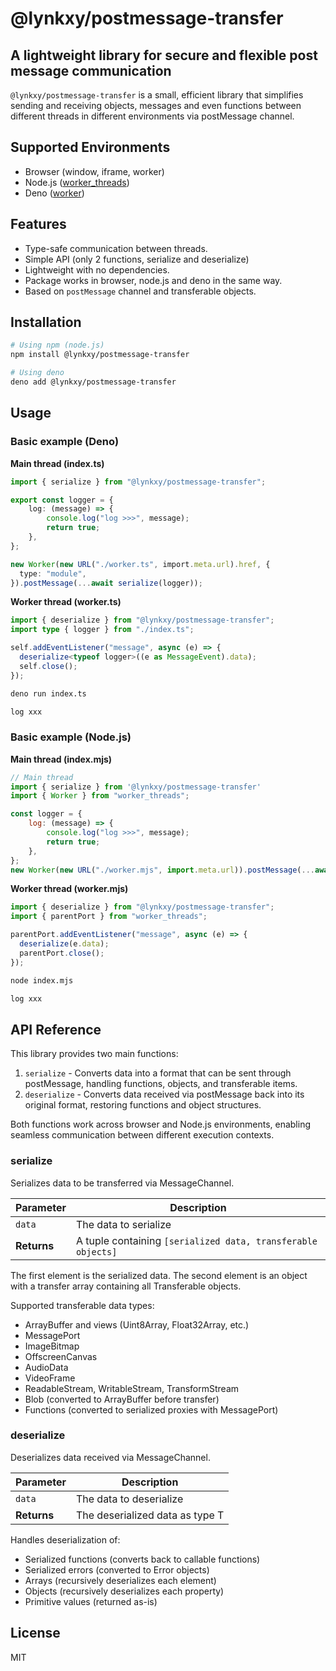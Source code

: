 # @lynkxy/postmessage-transfer

## A lightweight library for secure and flexible post message communication

`@lynkxy/postmessage-transfer` is a small, efficient library that simplifies sending and receiving objects, messages and even functions between different threads in different environments via postMessage channel.

## Supported Environments

- Browser (window, iframe, worker)
- Node.js ([worker_threads](https://nodejs.org/api/worker_threads.html))
- Deno ([worker](https://docs.deno.com/examples/web_workers/))

## Features

- Type-safe communication between threads.
- Simple API (only 2 functions, serialize and deserialize)
- Lightweight with no dependencies.
- Package works in browser, node.js and deno in the same way.
- Based on `postMessage` channel and transferable objects.

## Installation

```bash
# Using npm (node.js)
npm install @lynkxy/postmessage-transfer

# Using deno
deno add @lynkxy/postmessage-transfer
```

## Usage

### Basic example (Deno)

**Main thread (index.ts)**

```typescript
import { serialize } from "@lynkxy/postmessage-transfer";

export const logger = {
    log: (message) => {
        console.log("log >>>", message);
        return true;
    },
};

new Worker(new URL("./worker.ts", import.meta.url).href, {
  type: "module",
}).postMessage(...await serialize(logger));
```

**Worker thread (worker.ts)**

```typescript
import { deserialize } from "@lynkxy/postmessage-transfer";
import type { logger } from "./index.ts";

self.addEventListener("message", async (e) => {
  deserialize<typeof logger>((e as MessageEvent).data);
  self.close();
});
```

```bash
deno run index.ts

log xxx
```

### Basic example (Node.js)

**Main thread (index.mjs)**

```javascript
// Main thread
import { serialize } from '@lynkxy/postmessage-transfer'
import { Worker } from "worker_threads";

const logger = {
    log: (message) => {
        console.log("log >>>", message);
        return true;
    },
};
new Worker(new URL("./worker.mjs", import.meta.url)).postMessage(...await serialize(logger));
```

**Worker thread (worker.mjs)**

```typescript
import { deserialize } from "@lynkxy/postmessage-transfer";
import { parentPort } from "worker_threads";

parentPort.addEventListener("message", async (e) => {
  deserialize(e.data);
  parentPort.close();
});
```

```bash
node index.mjs

log xxx
```

## API Reference

This library provides two main functions:

1. `serialize` - Converts data into a format that can be sent through postMessage, handling functions, objects, and transferable items.
2. `deserialize` - Converts data received via postMessage back into its original format, restoring functions and object structures.

Both functions work across browser and Node.js environments, enabling seamless communication between different execution contexts.

### serialize

Serializes data to be transferred via MessageChannel.

| Parameter | Description |
|-----------|-------------|
| `data` | The data to serialize |
| **Returns** | A tuple containing `[serialized data, transferable objects]` |

The first element is the serialized data. The second element is an object with a transfer array containing all Transferable objects.

Supported transferable data types:
- ArrayBuffer and views (Uint8Array, Float32Array, etc.)
- MessagePort
- ImageBitmap
- OffscreenCanvas
- AudioData
- VideoFrame
- ReadableStream, WritableStream, TransformStream
- Blob (converted to ArrayBuffer before transfer)
- Functions (converted to serialized proxies with MessagePort)

### deserialize

Deserializes data received via MessageChannel.

| Parameter | Description |
|-----------|-------------|
| `data` | The data to deserialize |
| **Returns** | The deserialized data as type T |

Handles deserialization of:
- Serialized functions (converts back to callable functions)
- Serialized errors (converted to Error objects)
- Arrays (recursively deserializes each element)
- Objects (recursively deserializes each property)
- Primitive values (returned as-is)

## License

MIT
